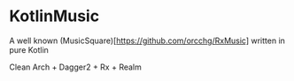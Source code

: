 # KotlinMusic

A well known (MusicSquare)[https://github.com/orcchg/RxMusic] written in pure Kotlin

Clean Arch + Dagger2 + Rx + Realm
